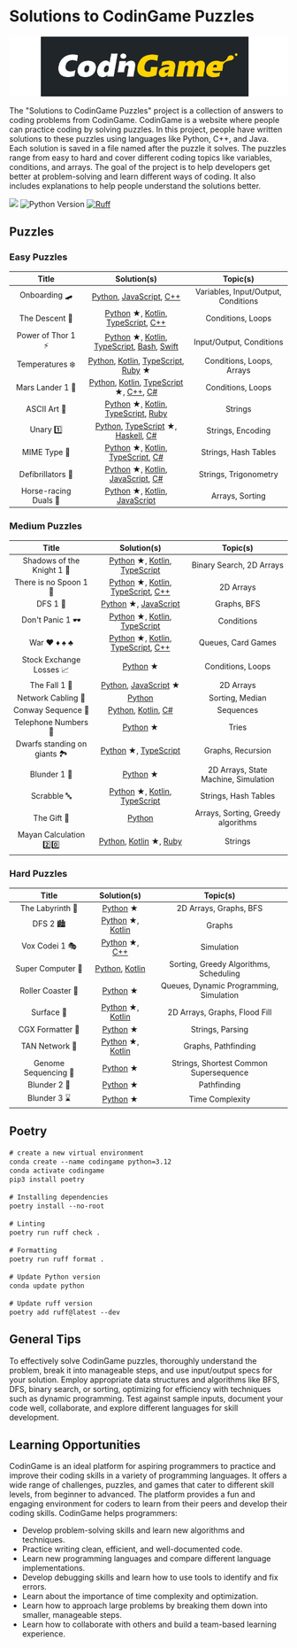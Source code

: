 # Solutions to CodinGame Puzzles

<p align="center">
  <a href="https://www.codingame.com/"><img src="./images/codingame_logo.png" /></a>
</p>

The "Solutions to CodinGame Puzzles" project is a collection of answers to coding problems from CodinGame. CodinGame is a website where people can practice coding by solving puzzles. In this project, people have written solutions to these puzzles using languages like Python, C++, and Java. Each solution is saved in a file named after the puzzle it solves. The puzzles range from easy to hard and cover different coding topics like variables, conditions, and arrays. The goal of the project is to help developers get better at problem-solving and learn different ways of coding. It also includes explanations to help people understand the solutions better.

![](https://img.shields.io/github/languages/count/charlesfranciscodev/codingame.svg) ![Python Version](https://img.shields.io/badge/python-3.12%2B-blue.svg) [![Ruff](https://img.shields.io/endpoint?url=https://raw.githubusercontent.com/astral-sh/ruff/main/assets/badge/v2.json)](https://github.com/astral-sh/ruff)

## Puzzles

### Easy Puzzles
| Title | Solution(s) | Topic(s) |
| :---: | :------: | :------: |
| Onboarding 🛹 | [Python](./puzzles/python3/onboarding), [JavaScript](./puzzles/js/onboarding), [C++](./puzzles/cpp/onboarding) | Variables, Input/Output, Conditions |
| The Descent 🌄 | [Python](./puzzles/python3/the-descent) &starf;, [Kotlin](./puzzles/kotlin/src/the-descent), [TypeScript](./puzzles/ts/the-descent), [C++](./puzzles/cpp/the-descent) | Conditions, Loops |
| Power of Thor 1 ⚡ | [Python](./puzzles/python3/power-of-thor1) &starf;, [Kotlin](./puzzles/kotlin/src/power-of-thor1), [TypeScript](./puzzles/ts/power-of-thor1), [Bash](./puzzles/bash/power-of-thor1), [Swift](./puzzles/swift/power-of-thor1) | Input/Output, Conditions |
| Temperatures ❄️ | [Python](./puzzles/python3/temperatures), [Kotlin](./puzzles/kotlin/src/temperatures), [TypeScript](./puzzles/ts/temperatures), [Ruby](./puzzles/ruby/temperatures) &starf; | Conditions, Loops, Arrays |
| Mars Lander 1 🚀 | [Python](./puzzles/python3/mars-lander1), [Kotlin](./puzzles/kotlin/src/mars-lander1), [TypeScript](./puzzles/ts/mars-lander1) &starf;, [C++](./puzzles/cpp/mars-lander1.cpp), [C#](./puzzles/cs/mars-lander1) | Conditions, Loops |
| ASCII Art 🎨 | [Python](./puzzles/python3/ascii-art) &starf;, [Kotlin](./puzzles/kotlin/src/ascii-art), [TypeScript](./puzzles/ts/ascii-art), [Ruby](./puzzles/ruby/ascii-art) | Strings |
| Unary 1️⃣ | [Python](./puzzles/python3/unary), [TypeScript](./puzzles/ts/unary) &starf;, [Haskell](./puzzles/haskell/unary), [C#](./puzzles/cs/unary) | Strings, Encoding |
| MIME Type 🎵 | [Python](./puzzles/python3/mime-type) &starf;, [Kotlin](./puzzles/kotlin/src/mime-type), [TypeScript](./puzzles/ts/mime-type), [C#](./puzzles/cs/mime-type) | Strings, Hash Tables |
| Defibrillators 💖 | [Python](./puzzles/python3/defibrillators) &starf;, [Kotlin](./puzzles/kotlin/src/defibrillators), [JavaScript](./puzzles/js/defibrillators), [C#](./puzzles/cs/defibrillators) | Strings, Trigonometry |
| Horse-racing Duals 🏁 | [Python](./puzzles/python3/horse-racing-duals) &starf;, [Kotlin](./puzzles/kotlin/src/horse-racing-duals), [JavaScript](./puzzles/js/horse-racing-duals) | Arrays, Sorting |

### Medium Puzzles
| Title | Solution(s) | Topic(s) |
| :---: | :------: | :------: |
| Shadows of the Knight 1 🦇 | [Python](./puzzles/python3/shadows-knight1) &starf;, [Kotlin](./puzzles/kotlin/src/shadows-knight1), [TypeScript](./puzzles/ts/shadows-knight1/shadows-knight1.ts) | Binary Search, 2D Arrays |
| There is no Spoon 1 🥄 | [Python](./puzzles/python3/there-is-no-spoon1) &starf;, [Kotlin](./puzzles/kotlin/src/there-is-no-spoon1), [TypeScript](./puzzles/ts/there-is-no-spoon1/there-is-no-spoon1.ts), [C++](./puzzles/cpp/there-is-no-spoon1.cpp) | 2D Arrays |
| DFS 1 🌆 | [Python](./puzzles/python3/skynet-revolution1) &starf;, [JavaScript](./puzzles/js/skynet-revolution1.js) | Graphs, BFS |
| Don't Panic 1 🕶️ | [Python](./puzzles/python3/dont-panic1) &starf;, [Kotlin](./puzzles/kotlin/src/dont-panic1), [TypeScript](./puzzles/ts/dont-panic1/dont-panic1.ts) | Conditions |
| War ♥️ ♦️ ♠️ ♣️ | [Python](./puzzles/python3/war) &starf;, [Kotlin](./puzzles/kotlin/src/war), [TypeScript](./puzzles/ts/war/war.ts), [C++](./puzzles/cpp/war.cpp) | Queues, Card Games |
| Stock Exchange Losses 📈 | [Python](./puzzles/python3/stock-exchange) &starf; | Conditions, Loops |
| The Fall 1 💎 | [Python](./puzzles/python3/the-fall1), [JavaScript](./puzzles/js/the-fall1) &starf; | 2D Arrays |
| Network Cabling 🔌 | [Python](./puzzles/python3/network-cabling) | Sorting, Median |
| Conway Sequence 👀 | [Python](./puzzles/python3/conway-sequence), [Kotlin](./puzzles/kotlin/src/conway-sequence), [C#](./puzzles/cs/conway-sequence) | Sequences |
| Telephone Numbers 📱 | [Python](./puzzles/python3/telephone-numbers) &starf; | Tries |
| Dwarfs standing on giants 🏞️ | [Python](./puzzles/python3/dwarfs-giants) &starf;, [TypeScript](./puzzles/ts/dwarfs-giants) | Graphs, Recursion |
| Blunder 1 🍺 | [Python](./puzzles/python3/blunder1) &starf; | 2D Arrays, State Machine, Simulation |
| Scrabble 🔤 | [Python](./puzzles/python3/scrabble) &starf;, [Kotlin](./puzzles/kotlin/src/scrabble), [TypeScript](./puzzles/ts/scrabble/scrabble.ts) | Strings, Hash Tables |
| The Gift 🎁 | [Python](./puzzles/python3/the-gift) | Arrays, Sorting, Greedy algorithms |
| Mayan Calculation 2️⃣0️⃣ | [Python](./puzzles/python3/mayan-calc), [Kotlin](./puzzles/kotlin/src/mayan-calc) &starf;, [Ruby](./puzzles/ruby/mayan-calc) | Strings |

### Hard Puzzles
| Title | Solution(s) | Topic(s) |
| :---: | :------: | :------: |
| The Labyrinth 🌟 | [Python](./puzzles/python3/the-labyrinth) &starf; | 2D Arrays, Graphs, BFS |
| DFS 2 🏙️ | [Python](./puzzles/python3/skynet-revolution2) &starf;, [Kotlin](./puzzles/kotlin/src/skynet-revolution2) | Graphs |
| Vox Codei 1 🎭 | [Python](./puzzles/python3/vox-codei1) &starf;, [C++](./puzzles/cpp/vox-codei1) | Simulation |
| Super Computer 📅 | [Python](./puzzles/python3/super-computer), [Kotlin](./puzzles/kotlin/src/super-computer) | Sorting, Greedy Algorithms, Scheduling |
| Roller Coaster 🎢 | [Python](./puzzles/python3/roller-coaster) &starf; | Queues, Dynamic Programming, Simulation |
| Surface 🌊 | [Python](./puzzles/python3/surface) &starf;, [Kotlin](./puzzles/kotlin/src/surface) | 2D Arrays, Graphs, Flood Fill |
| CGX Formatter 🎻 | [Python](./puzzles/python3/cgx-formatter) &starf; | Strings, Parsing |
| TAN Network 🚉 | [Python](./puzzles/python3/tan-network) &starf;, [Kotlin](./puzzles/kotlin/src/tan-network) | Graphs, Pathfinding |
| Genome Sequencing 🧬 | [Python](./puzzles/python3/genome-sequencing) &starf; | Strings, Shortest Common Supersequence |
| Blunder 2 🎱 | [Python](./puzzles/python3/blunder2) &starf; | Pathfinding |
| Blunder 3 ⌛ | [Python](./puzzles/python3/blunder3) &starf; | Time Complexity |

## Poetry

```shell
# create a new virtual environment
conda create --name codingame python=3.12
conda activate codingame
pip3 install poetry

# Installing dependencies
poetry install --no-root

# Linting
poetry run ruff check .

# Formatting
poetry run ruff format .

# Update Python version
conda update python

# Update ruff version
poetry add ruff@latest --dev
```

## General Tips

To effectively solve CodinGame puzzles, thoroughly understand the problem, break it into manageable steps, and use input/output specs for your solution. Employ appropriate data structures and algorithms like BFS, DFS, binary search, or sorting, optimizing for efficiency with techniques such as dynamic programming. Test against sample inputs, document your code well, collaborate, and explore different languages for skill development.

## Learning Opportunities

CodinGame is an ideal platform for aspiring programmers to practice and improve their coding skills in a variety of programming languages. It offers a wide range of challenges, puzzles, and games that cater to different skill levels, from beginner to advanced. The platform provides a fun and engaging environment for coders to learn from their peers and develop their coding skills. CodinGame helps programmers:

- Develop problem-solving skills and learn new algorithms and techniques.
- Practice writing clean, efficient, and well-documented code.
- Learn new programming languages and compare different language implementations.
- Develop debugging skills and learn how to use tools to identify and fix errors.
- Learn about the importance of time complexity and optimization.
- Learn how to approach large problems by breaking them down into smaller, manageable steps.
- Learn how to collaborate with others and build a team-based learning experience.
